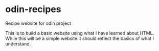 # odin-recipes
Recipe website for odin project

This is to build a basic website using what I have learned about HTML. While this will be a simple website it should reflect the basics of what I understand.